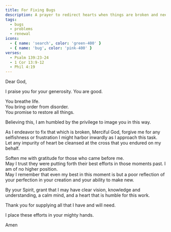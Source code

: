 ```yaml
---
title: For Fixing Bugs
description: A prayer to redirect hearts when things are broken and need fixing.
tags:
  - bugs
  - problems
  - renewal
icons:
  - { name: 'search', color: 'green-400' }
  - { name: 'bug', color: 'pink-400' }
verses:
  - Psalm 139:23-24
  - 1 Cor 13:9-12
  - Phil 4:19
---
```


Dear God,

I praise you for your generosity. You are good.

You breathe life.<br/>
You bring order from disorder.<br/>
You promise to restore all things.

Believing this, I am humbled by the privilege to image you in this way.

As I endeavor to fix that which is broken, Merciful God, forgive me for any selfishness or frustration I might harbor inwardly as I approach this task.<br/>
Let any impurity of heart be cleansed at the cross that you endured on my behalf.

Soften me with gratitude for those who came before me.<br/>
May I trust they were putting forth their best efforts in those moments past.
I am of no higher position.<br/>
May I remember that even my best in this moment is but a poor reflection of your perfection in your creation and your ability to make new.

By your Spirit, grant that I may have clear vision, knowledge and understanding, a calm mind, and a heart that is humble for this work.

Thank you for supplying all that I have and will need.

I place these efforts in your mighty hands.

Amen
